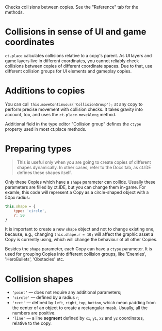 Checks collisions between copies. See the "Reference" tab for the methods.


# Collisions in sense of UI and game coordinates

`ct.place` calculates collisions relative to a copy's parent. As UI layers and game layers live in different coordinates, you cannot reliably check collisions between copies of different coordinate spaces. Due to that, use different collision groups for UI elements and gameplay copies.


# Additions to copies

You can call `this.moveContinuous('CollisionGroup');` at any copy to perform precise movement with collision checks. It takes gravity into account, too, and uses the `ct.place.moveAlong` method.

Additional field in the type editor "Collision group" defines the `ctype` property used in most ct.place methods.


# Preparing types

> This is useful only when you are going to create copies of different shapes dynamically. In other cases, refer to the Docs tab, as ct.IDE defines these shapes itself.

Only these Copies which have a `shape` parameter can collide. Usually these parameters are filled by ct.IDE, but you can change them in-game. For examle, this code will represent a Copy as a circle-shaped object with a 50px radius:

```js
this.shape = {
    type: 'circle',
    r: 50
}
```

It is important to create a new `shape` object and not to change existing one, because, e.g., changing `this.shape.r = 10;` will affect the graphic asset a Copy is currently using, which will change the behaviour of all other Copies.

Besides the `shape` parameter, each Copy can have a `ctype` parameter. It is used for grouping Copies into different collision groups, like 'Enemies', 'HeroBullets', 'Obstacles' etc.


# Collision shapes

* `'point'` — does not require any additional parameters;
* `'circle'` — defined by a radius `r`;
* `'rect'` — defined by `left`, `right`, `top`, `bottom`, which mean padding from the center of an object to create a rectangular mask. Usually, all the numbers are positive.
* `'line'` — a line **segment** defined by `x1`, `y1`, `x2` and `y2` coordinates, relative to the copy.